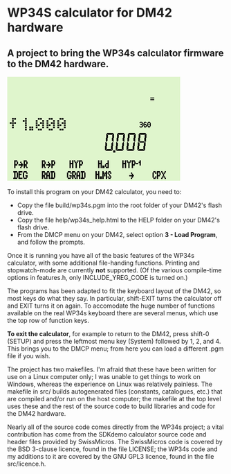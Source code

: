 # WP34S calculator for DM42 hardware

## A project to bring the WP34s calculator firmware to the DM42 hardware. 

![screen1](./help/screen1.bmp)

To install this program on your DM42 calculator, you need to:

  * Copy the file build/wp34s.pgm into the root folder of your DM42's flash drive.
  * Copy the file help/wp34s_help.html to the HELP folder on your DM42's flash drive.
  * From the DMCP menu on your DM42, select option **3 - Load Program**, and follow the prompts.

Once it is running you have all of the basic features of the WP34s calculator, with some additional file-handing functions. Printing and stopwatch-mode are currently **not** supported. (Of the various compile-time options in features.h, only INCLUDE_YREG_CODE is turned on.)

The programs has been adapted to fit the keyboard layout of the DM42, so most keys do what they say. In particular, shift-EXIT turns the calculator off and EXIT turns it on again. To accomodate the huge number of functions available on the real WP34s keyboard there are several menus, which use the top row of function keys. 

**To exit the calculator**, for example to return to the DM42, press shift-0 (SETUP) and press the leftmost menu key (System) followed by 1, 2, and 4. This brings you to the DMCP menu; from here you can load a different .pgm file if you wish.

The project has two makefiles. I'm afraid that these have been written for use on a Linux computer only; I was unable to get things to work on Windows, whereas the experience on Linux was relatively painless. The makefile in src/ builds autogenerated files (constants, catalogues, etc.) that are compiled and/or run on the host computer; the makefile at the top level uses these and the rest of the source code to build libraries and code for the DM42 hardware.

Nearly all of the source code comes directly from the WP34s project; a vital contribution has come from the SDKdemo calculator source code and header files provided by SwissMicros. The SwissMicros code is covered by the BSD 3-clause licence, found in the file LICENSE; the WP34s code and my additions to it are covered by the GNU GPL3 licence, found in the file src/licence.h. 